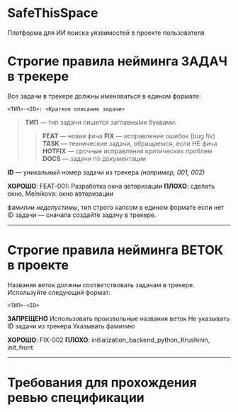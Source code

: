 # SafeThisSpace
Платформа для ИИ поиска уязвимостей в проекте пользователя

# Строгие правила нейминга ЗАДАЧ в трекере
Все задачи в трекере должны именоваться в едином формате:

`<ТИП>-<ID>: <Краткое описание задачи>`

> **ТИП** — тип задачи пишется заглавными буквами: 
>> **FEAT** — новая фича
>> **FIX** — исправление ошибок (bug fix)
>> **TASK** — технические задачи, обращаемся, если НЕ фича
>> **HOTFIX** — срочные исправления критических проблем
>> **DOCS** — задачи по документации

**ID** — уникальный номер задачи из трекера *(например, 001, 002)*

**ХОРОШО**: FEAT-001: Разработка окна авторизации
**ПЛОХО**: сделать окно, Melnikova: окно авторизации

фамилии *недопустимы*, тип строго капсом в едином формате
если нет ID задачи — сначала создайте задачу в трекере.

---

# Строгие правила нейминга ВЕТОК в проекте
Названия веток должны соответствовать задачам в трекере. Используйте следующий формат:

`<ТИП>-<ID>`

**ЗАПРЕЩЕНО**
Использовать произвольные названия веток
Не указывать ID задачи из трекера
Указывать фамилию

**ХОРОШО**: FIX-002
**ПЛОХО**: initialization_backend_python_Krushinin, init_front

---

# Требования для прохождения ревью спецификации




